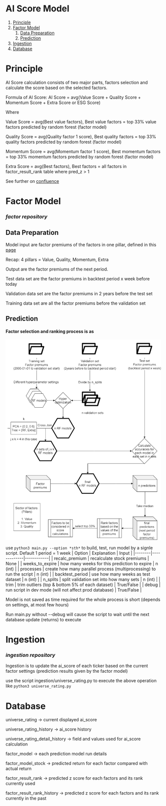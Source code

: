 # AI Score Model
1. [Principle](#principle)
2. [Factor Model](#factor-model)
    1. [Data Preparation](#data-preparation)
    2. [Prediction](#prediction)
3. [Ingestion](#ingestion)
4. [Database](#database)

# Principle

AI Score calculation consists of two major parts, factors selection and calculate the score based on the selected factors.

Formula of AI Score: AI Score = avg(Value Score + Quality Score + Momentum Score + Extra Score or ESG Score)

Where 

Value Score = avg(Best value factors), Best value factors = top 33% value factors predicted by random forest (factor model)

Quality Score = avg(Quality factor 1 score), Best quality factors = top 33% quality factors predicted by random forest (factor model)

Momentum Score = avg(Momentum factor 1 score), Best momentum factors = top 33% momentum factors predicted by random forest (factor model)

Extra Score = avg(Best factors), Best factors = all factors in factor_result_rank table where pred_z > 1

See further on [confluence](https://loratechai.atlassian.net/wiki/spaces/SEAR/pages/880738405/AI+Score)

# Factor Model

### *factor repository*

## Data Preparation

Model input are factor premiums of the factors in one pillar, defined in this [page](https://loratechai.atlassian.net/wiki/spaces/SEAR/pages/858685974/Story+2021-08-20)

Recap: 4 pillars = Value, Quality, Momentum, Extra

Output are the factor premiums of the next period.

Test data set are the factor premiums in backtest period x week before today

Validation data set are the factor premiums in 2 years before the test set

Training data set are all the factor premiums before the validation set

## Prediction

#### Factor selection and ranking process is as 

![factormodel](images/factormodel.png)

use `python3 main.py --option *sth*` to build, test, run model by a signle script.
Default 1 period = 1 week
| Option | Explanation | Input |
|--------|-------------|------------|
| recalc_premium | recalculate stock premiums | None |
| weeks_to_expire | how many weeks for this prediction to expire | n (int) |
| processes | create how many parallel process (multiprocessing) to run the script | n (int) |
| backtest_period | use how many weeks as test dataset | n (int) |
| n_splits | split validation set into how many sets | n (int) |
| trim | trim outliers (top & bottom 5% of each dataset) | True/False |
| debug | run script in dev mode (will not affect prod database) | True/False |


Model is not saved as time required for the whole process is short (depends on settings, at most few hours)

Run main.py without --debug will cause the script to wait until the next database update (returns) to execute



# Ingestion
### *ingestion repository*

Ingestion is to update the ai_score of each ticker based on the current factor settings (prediction results given by the factor model)

use the script ingestion/universe_rating.py to execute the above operation
like `python3 universe_rating.py`

# Database

universe_rating → current displayed ai_score

universe_rating_history → ai_score history

universe_rating_detail_history → field and values used for ai_score calculation

factor_model → each prediction model run details

factor_model_stock → predicted return for each factor compared with actual return

factor_result_rank → predicted z score for each factors and its rank currently used

factor_result_rank_history → predicted z score for each factors and its rank currently in the past
